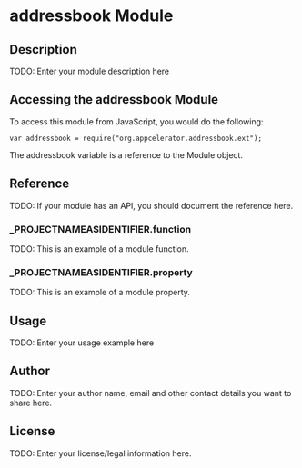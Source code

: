 # addressbook Module

## Description

TODO: Enter your module description here

## Accessing the addressbook Module

To access this module from JavaScript, you would do the following:

	var addressbook = require("org.appcelerator.addressbook.ext");

The addressbook variable is a reference to the Module object.	

## Reference

TODO: If your module has an API, you should document
the reference here.

### ___PROJECTNAMEASIDENTIFIER__.function

TODO: This is an example of a module function.

### ___PROJECTNAMEASIDENTIFIER__.property

TODO: This is an example of a module property.

## Usage

TODO: Enter your usage example here

## Author

TODO: Enter your author name, email and other contact
details you want to share here. 

## License

TODO: Enter your license/legal information here.
